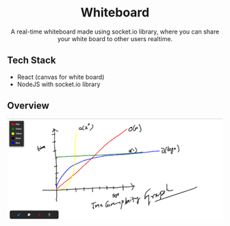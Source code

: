 <h1 align="center">Whiteboard</h1>

<div align="center">
A real-time whiteboard made using socket.io library, where you can share your white board to other users realtime.
</div>

## Tech Stack
- React (canvas for white board)
- NodeJS with socket.io library

## Overview

<img src="./images/1.png" />
